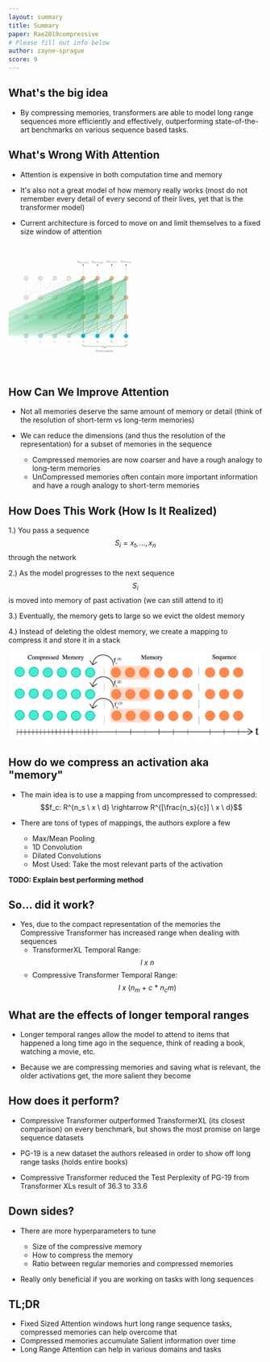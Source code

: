 ```yaml
---
layout: summary
title: Summary
paper: Rae2019compressive
# Please fill out info below
author: zayne-sprague
score: 9
---
```


## What's the big idea

- By compressing memories, transformers are able to model long range sequences more efficiently and effectively, 
outperforming state-of-the-art benchmarks on various sequence based tasks.
  
## What's Wrong With Attention

- Attention is expensive in both computation time and memory
  
- It's also not a great model of how memory really works (most do not remember every detail of every second of their lives, yet that is the transformer model)

- Current architecture is forced to move on and limit themselves to a fixed size window of attention

![animation of transformerXL](rae2019compressive_1_custom_b.gif)


## How Can We Improve Attention

- Not all memories deserve the same amount of memory or detail (think of the resolution of short-term vs long-term memories)
  
- We can reduce the dimensions (and thus the resolution of the representation) for a subset of memories in the sequence

    - Compressed memories are now coarser and have a rough analogy to long-term memories
    - UnCompressed memories often contain more important information and have a rough analogy to short-term memories

  
## How Does This Work (How Is It Realized)

1.) You pass a sequence $$S_i = x_t, ..., x_n$$ through the network

2.) As the model progresses to the next sequence $$S_i$$ is moved into memory of past activation (we can still attend to it)

3.) Eventually, the memory gets to large so we evict the oldest memory

4.) Instead of deleting the oldest memory, we create a mapping to compress it and store it in a stack

![ How compression works ](rae2019compressive_1_custom_a.png)


## How do we compress an activation aka "memory"

- The main idea is to use a mapping from uncompressed to compressed: $$f_c: R^{n_s \ x \ d} \rightarrow R^{[\frac{n_s}{c}] \ x \ d}$$

- There are tons of types of mappings, the authors explore a few
  - Max/Mean Pooling
  - 1D Convolution
  - Dilated Convolutions
  - Most Used: Take the most relevant parts of the activation
    
**TODO: Explain best performing method**

## So... did it work?

- Yes, due to the compact representation of the memories the Compressive Transformer has increased range when dealing with sequences
  - TransformerXL Temporal Range:             $$l \ x \ n$$
  - Compressive Transformer Temporal Range:   $$l \ x \ (n_m \ + \ c \ * \ n_cm)$$
  
## What are the effects of longer temporal ranges

- Longer temporal ranges allow the model to attend to items that happened a long time ago in the sequence, think of reading a book, watching a movie, etc.

- Because we are compressing memories and saving what is relevant, the older activations get, the more salient they become


## How does it perform? 

- Compressive Transformer outperformed TransformerXL (its closest comparison) on every benchmark, but shows the most promise on large sequence datasets

- PG-19 is a new dataset the authors released in order to show off long range tasks (holds entire books)

- Compressive Transformer reduced the Test Perplexity of PG-19 from Transformer XLs result of 36.3 to 33.6 

## Down sides?

- There are more hyperparameters to tune
  - Size of the compressive memory
  - How to compress the memory
  - Ratio between regular memories and compressed memories
  
- Really only beneficial if you are working on tasks with long sequences
    
## TL;DR

- Fixed Sized Attention windows hurt long range sequence tasks, compressed memories can help overcome that 
- Compressed memories accumulate Salient information over time
- Long Range Attention can help in various domains and tasks
